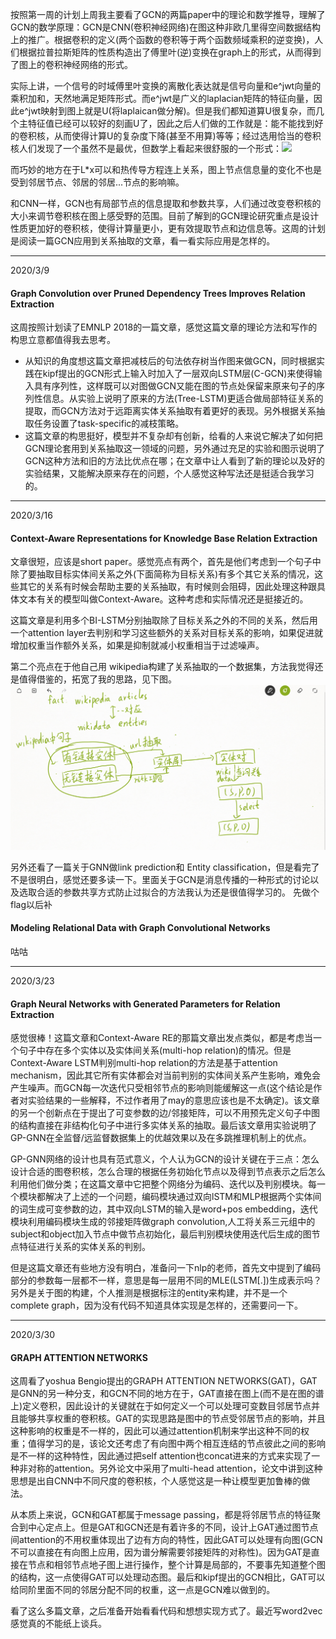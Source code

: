    按照第一周的计划上周我主要看了GCN的两篇paper中的理论和数学推导，理解了GCN的数学原理：GCN是CNN(卷积神经网络)在图这种非欧几里得空间数据结构上的推广。根据卷积的定义(两个函数的卷积等于两个函数频域乘积的逆变换)，人们根据拉普拉斯矩阵的性质构造出了傅里叶(逆)变换在graph上的形式，从而得到了图上的卷积神经网络的形式。
   
   实际上讲，一个信号的时域傅里叶变换的离散化表达就是信号向量和e^jwt向量的乘积加和，天然地满足矩阵形式。而e^jwt是广义的laplacian矩阵的特征向量，因此e^jwt映射到图上就是U(将laplaican做分解)。但是我们都知道算U很复杂，而几个主特征值已经可以较好的刻画U了，因此之后人们做的工作就是：能不能找到好的卷积核，从而使得计算U的复杂度下降(甚至不用算)等等；经过选用恰当的卷积核人们发现了一个虽然不是最优，但数学上看起来很舒服的一个形式：![](https://latex.codecogs.com/gif.latex?y&space;=&space;\sum_{j=0}^{K}\alpha_{j}L^jx)
   
   而巧妙的地方在于L\*x可以和热传导方程连上关系，图上节点信息量的变化不也是受到邻居节点、邻居的邻居...节点的影响嘛。
   
   和CNN一样，GCN也有局部节点的信息提取和参数共享，人们通过改变卷积核的大小来调节卷积核在图上感受野的范围。目前了解到的GCN理论研究重点是设计性质更加好的卷积核，使得计算量更小，更有效提取节点和边信息等。这周的计划是阅读一篇GCN应用到关系抽取的文章，看一看实际应用是怎样的。

---
2020/3/9

#### Graph Convolution over Pruned Dependency Trees Improves Relation Extraction

这周按照计划读了EMNLP 2018的一篇文章，感觉这篇文章的理论方法和写作的构思立意都值得我去思考。
-   从知识的角度想这篇文章把减枝后的句法依存树当作图来做GCN，同时根据实践在kipf提出的GCN形式上输入时加入了一层双向LSTM层(C-GCN)来使得输入具有序列性，这样既可以对图做GCN又能在图的节点处保留来原来句子的序列性信息。从实验上说明了原来的方法(Tree-LSTM)更适合做局部特征关系的提取，而GCN方法对于远距离实体关系抽取有着更好的表现。另外根据关系抽取任务设置了task-specific的减枝策略。 
-   这篇文章的构思挺好，模型并不复杂却有创新，给看的人来说它解决了如何把GCN理论套用到关系抽取这一领域的问题，另外通过充足的实验和图示说明了GCN这种方法和旧的方法比优点在哪；在文章中让人看到了新的理论以及好的实验结果，又能解决原来存在的问题，个人感觉这种写法还是挺适合我学习的。

---
2020/3/16
#### Context-Aware Representations for Knowledge Base Relation Extraction

文章很短，应该是short paper。感觉亮点有两个，首先是他们考虑到一个句子中除了要抽取目标实体间关系之外(下面简称为目标关系)有多个其它关系的情况，这些其它的关系有时候会帮助主要的关系抽取，有时候则会阻碍，因此处理这种跟具体文本有关的模型叫做Context-Aware。这种考虑和实际情况还是挺接近的。

这篇文章是利用多个BI-LSTM分别抽取除了目标关系之外的不同的关系，然后用一个attention layer去判别和学习这些额外的关系对目标关系的影响，如果促进就增加权重当作额外关系，如果是抑制就减小权重相当于过滤噪声。

第二个亮点在于他自己用 wikipedia构建了关系抽取的一个数据集，方法我觉得还是值得借鉴的，拓宽了我的思路，见下图。
![avatar](./img/Wikipedia_RE_Process.png)

另外还看了一篇关于GNN做link prediction和 Entity classification，但是看完了不是很明白，感觉还要多读一下。里面关于GCN是消息传播的一种形式的讨论以及选取合适的参数共享方式防止过拟合的方法我认为还是很值得学习的。
先做个flag以后补
#### Modeling Relational Data with Graph Convolutional Networks
咕咕

---
2020/3/23
#### Graph Neural Networks with Generated Parameters for Relation Extraction

感觉很棒！这篇文章和Context-Aware RE的那篇文章出发点类似，都是考虑当一个句子中存在多个实体以及实体间关系(multi-hop relation)的情况。但是Context-Aware LSTM判别multi-hop relation的方法是基于attention mechanism，因此其它所有实体都会对当前判别的实体间关系产生影响，难免会产生噪声。而GCN每一次迭代只受相邻节点的影响则能缓解这一点(这个结论是作者对实验结果的一些解释，不过作者用了may的意思应该也是不太确定)。该文章的另一个创新点在于提出了可变参数的边/邻接矩阵，可以不用预先定义句子中图的结构直接在非结构化句子中进行多实体关系的抽取。最后该文章用实验说明了GP-GNN在全监督/远监督数据集上的优越效果以及在多跳推理机制上的优点。

GP-GNN网络的设计也具有范式意义，个人认为GCN的设计关键在于三点：怎么设计合适的图卷积核，怎么合理的根据任务初始化节点以及得到节点表示之后怎么利用他们做分类；在这篇文章中它把整个网络分为编码、迭代以及判别模块。每一个模块都解决了上述的一个问题，编码模块通过双向lSTM和MLP根据两个实体间的词生成可变参数的边，其中双向LSTM的输入是word+pos embedding，迭代模块利用编码模块生成的邻接矩阵做graph convolution,人工将关系三元组中的subject和object加入节点中做节点初始化，最后判别模块使用迭代后生成的图节点特征进行关系的实体关系的判别。

但是这篇文章还有些地方没有明白，准备问一下nlp的老师，首先文中提到了编码部分的参数每一层都不一样，意思是每一层用不同的MLE(LSTM\[\.\])生成表示吗？另外是关于图的构建，个人推测是根据标注的entity来构建，并不是一个complete graph，因为没有代码不知道具体实现是怎样的，还需要问一下。

---
2020/3/30
#### GRAPH ATTENTION NETWORKS

这周看了yoshua Bengio提出的GRAPH ATTENTION NETWORKS(GAT)，GAT是GNN的另一种分支，和GCN不同的地方在于，GAT直接在图上(而不是在图的谱上)定义卷积，因此设计的关键就在于如何定义一个可以处理可变数目邻居节点并且能够共享权重的卷积核。GAT的实现思路是图中的节点受邻居节点的影响，并且这种影响的权重是不一样的，因此可以通过attention机制来学出这种不同的权重；值得学习的是，该论文还考虑了有向图中两个相互连结的节点彼此之间的影响是不一样的这种特性，因此通过把self attention也concat进来的方式来实现了一种非对称的attention。另外论文中采用了multi-head attention，论文中讲到这种思想是出自CNN中不同尺度的卷积核，个人感觉这是一种让模型更加鲁棒的做法。

从本质上来说，GCN和GAT都属于message passing，都是将邻居节点的特征聚合到中心定点上。但是GAT和GCN还是有着许多的不同，设计上GAT通过图节点间attention的不用权重体现出了边有方向的特性，因此GAT可以处理有向图(GCN不可以直接在有向图上应用，因为谱分解需要邻接矩阵的对称性)。因为GAT是直接在节点和相邻节点地子图上进行操作，整个计算是局部的，不要事先知道整个图的结构，这一点使得GAT可以处理动态图。最后和kipf提出的GCN相比，GAT可以给同阶里面不同的邻居分配不同的权重，这一点是GCN难以做到的。 

看了这么多篇文章，之后准备开始看看代码和想想实现方式了。最近写word2vec感觉真的不能纸上谈兵。